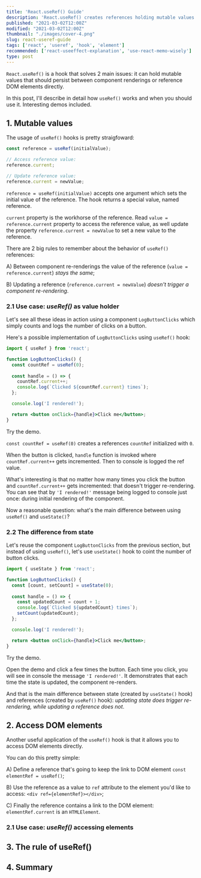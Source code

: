 ```yaml
---
title: 'React.useRef() Guide'
description: 'React.useRef() creates references holding mutable values persisting between component renderings or access DOM elements.'
published: "2021-03-02T12:00Z"
modified: "2021-03-02T12:00Z"
thumbnail: "./images/cover-4.png"
slug: react-useref-guide
tags: ['react', 'useref', 'hook', 'element']
recommended: ['react-useeffect-explanation', 'use-react-memo-wisely']
type: post
---
```


`React.useRef()` is a hook that solves 2 main issues: it can hold mutable values that should persist between component renderings or reference DOM elements directly.  

In this post, I'll describe in detail how `useRef()` works and when you should use it. Interesting demos included.  

## 1. Mutable values

The usage of `useRef()` hooks is pretty straigfoward:

```javascript
const reference = useRef(initialValue);

// Access reference value:
reference.current;

// Update reference value:
reference.current = newValue;
```

`reference = useRef(initialValue)` accepts one argument which sets the initial value of the reference. The hook returns a special value, named reference.  

`current` property is the workhorse of the reference. Read `value = reference.current` property to access the reference value, as well update the property `reference.current = newValue` to set a new value to the reference.  

There are 2 big rules to remember about the behavior of `useRef()` references:

A) Between component re-renderings the value of the reference (`value = reference.current`) *stays the same*;

B) Updating a reference (`reference.current = newValue`) *doesn't trigger a component re-rendering*.  

### 2.1 Use case: *useRef()* as value holder

Let's see all these ideas in action using a component `LogButtonClicks` which simply counts and logs the number of clicks on a button.  

Here's a possible implementation of `LogButtonClicks` using `useRef()` hook:

```jsx
import { useRef } from 'react';

function LogButtonClicks() {
  const countRef = useRef(0);
  
  const handle = () => {
    countRef.current++;
    console.log(`Clicked ${countRef.current} times`);
  };

  console.log('I rendered!');

  return <button onClick={handle}>Click me</button>;
}
```

Try the demo.

`const countRef = useRef(0)` creates a references `countRef` initialized with `0`.  

When the button is clicked, `handle` function is invoked where `countRef.current++` gets incremented. Then to console is logged the ref value.  

What's interesting is that no matter how many times you click the button and `countRef.current++` gets incremented: that doesn't trigger re-rendering. You can see that by `'I rendered!'` message being logged to console just once: during initial rendering of the component.  

Now a reasonable question: what's the main difference between using `useRef()` and `useState()`?  

### 2.2 The difference from state

Let's reuse the component `LogButtonClicks` from the previous section, but instead of using `useRef()`, let's use `useState()` hook to coint the number of button clicks.  

```jsx
import { useState } from 'react';

function LogButtonClicks() {
  const [count, setCount] = useState(0);
  
  const handle = () => {
    const updatedCount = count + 1;
    console.log(`Clicked ${updatedCount} times`);
    setCount(updatedCount);
  };

  console.log('I rendered!');

  return <button onClick={handle}>Click me</button>;
}
```

Try the demo.

Open the demo and click a few times the button. Each time you click, you will see in console the message `'I rendered!'`. It demonstrates that each time the state is updated, the component re-renders.  

And that is the main difference between state (created by `useState()` hook) and references (created by `useRef()` hook): *updating state does trigger re-rendering, while updating a reference does not*.  

## 2. Access DOM elements

Another useful application of the `useRef()` hook is that it allows you to access DOM elements directly.  

You can do this pretty simple: 

A) Define a reference that's going to keep the link to DOM element `const elementRef = useRef()`; 

B) Use the reference as a value to `ref` attribute to the element you'd like to access: `<div ref={elementRef}></div>`;

C) Finally the reference contains a link to the DOM element: `elementRef.current` is an `HTMLElement`.  

### 2.1 Use case: *useRef()* accessing elements



## 3. The rule of useRef()

## 4. Summary